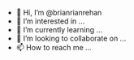 - 👋 Hi, I’m @brianrianrehan
- 👀 I’m interested in ...
- 🌱 I’m currently learning ...
- 💞️ I’m looking to collaborate on ...
- 📫 How to reach me ...

<!---
brianrianrehan/brianrianrehan is a ✨ special ✨ repository because its `README.md` (this file) appears on your GitHub profile.
You can click the Preview link to take a look at your changes.
--->
